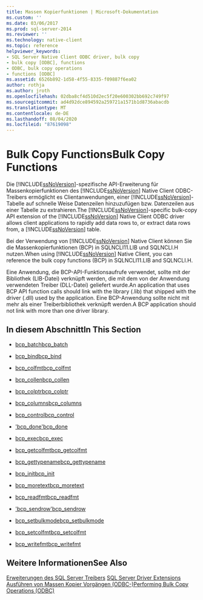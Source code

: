 ```yaml
---
title: Massen Kopierfunktionen | Microsoft-Dokumentation
ms.custom: ''
ms.date: 03/06/2017
ms.prod: sql-server-2014
ms.reviewer: ''
ms.technology: native-client
ms.topic: reference
helpviewer_keywords:
- SQL Server Native Client ODBC driver, bulk copy
- bulk copy [ODBC], functions
- ODBC, bulk copy operations
- functions [ODBC]
ms.assetid: 6526b892-1d58-4f55-8335-f09887f6ea02
author: rothja
ms.author: jroth
ms.openlocfilehash: 02dba8cf4d510d2ec5f20e600302bb692c749f97
ms.sourcegitcommit: ad4d92dce894592a259721a1571b1d8736abacdb
ms.translationtype: MT
ms.contentlocale: de-DE
ms.lasthandoff: 08/04/2020
ms.locfileid: "87619098"
---
```

# <a name="bulk-copy-functions"></a><span data-ttu-id="dc80f-102">Bulk Copy Functions</span><span class="sxs-lookup"><span data-stu-id="dc80f-102">Bulk Copy Functions</span></span>
  <span data-ttu-id="dc80f-103">Die [!INCLUDE[ssNoVersion](../../includes/ssnoversion-md.md)]-spezifische API-Erweiterung für Massenkopierfunktionen des [!INCLUDE[ssNoVersion](../../includes/ssnoversion-md.md)] Native Client ODBC-Treibers ermöglicht es Clientanwendungen, einer [!INCLUDE[ssNoVersion](../../includes/ssnoversion-md.md)]-Tabelle auf schnelle Weise Datenzeilen hinzuzufügen bzw. Datenzeilen aus einer Tabelle zu extrahieren.</span><span class="sxs-lookup"><span data-stu-id="dc80f-103">The [!INCLUDE[ssNoVersion](../../includes/ssnoversion-md.md)]-specific bulk-copy API extension of the [!INCLUDE[ssNoVersion](../../includes/ssnoversion-md.md)] Native Client ODBC driver allows client applications to rapidly add data rows to, or extract data rows from, a [!INCLUDE[ssNoVersion](../../includes/ssnoversion-md.md)] table.</span></span>  
  
 <span data-ttu-id="dc80f-104">Bei der Verwendung von [!INCLUDE[ssNoVersion](../../includes/ssnoversion-md.md)] Native Client können Sie die Massenkopierfunktionen (BCP) in SQLNCLI11.LIB und SQLNCLI.H nutzen.</span><span class="sxs-lookup"><span data-stu-id="dc80f-104">When using [!INCLUDE[ssNoVersion](../../includes/ssnoversion-md.md)] Native Client, you can reference the bulk copy functions (BCP) in SQLNCLI11.LIB and SQLNCLI.H.</span></span>  
  
 <span data-ttu-id="dc80f-105">Eine Anwendung, die BCP-API-Funktionsaufrufe verwendet, sollte mit der Bibliothek (LIB-Datei) verknüpft werden, die mit dem von der Anwendung verwendeten Treiber (DLL-Datei) geliefert wurde.</span><span class="sxs-lookup"><span data-stu-id="dc80f-105">An application that uses BCP API function calls should link with the library (.lib) that shipped with the driver (.dll) used by the application.</span></span> <span data-ttu-id="dc80f-106">Eine BCP-Anwendung sollte nicht mit mehr als einer Treiberbibliothek verknüpft werden.</span><span class="sxs-lookup"><span data-stu-id="dc80f-106">A BCP application should not link with more than one driver library.</span></span>  
  
## <a name="in-this-section"></a><span data-ttu-id="dc80f-107">In diesem Abschnitt</span><span class="sxs-lookup"><span data-stu-id="dc80f-107">In This Section</span></span>  
  
-   [<span data-ttu-id="dc80f-108">bcp_batch</span><span class="sxs-lookup"><span data-stu-id="dc80f-108">bcp_batch</span></span>](bcp-batch.md)  
  
-   [<span data-ttu-id="dc80f-109">bcp_bind</span><span class="sxs-lookup"><span data-stu-id="dc80f-109">bcp_bind</span></span>](bcp-bind.md)  
  
-   [<span data-ttu-id="dc80f-110">bcp_colfmt</span><span class="sxs-lookup"><span data-stu-id="dc80f-110">bcp_colfmt</span></span>](bcp-colfmt.md)  
  
-   [<span data-ttu-id="dc80f-111">bcp_collen</span><span class="sxs-lookup"><span data-stu-id="dc80f-111">bcp_collen</span></span>](bcp-collen.md)  
  
-   [<span data-ttu-id="dc80f-112">bcp_colptr</span><span class="sxs-lookup"><span data-stu-id="dc80f-112">bcp_colptr</span></span>](bcp-colptr.md)  
  
-   [<span data-ttu-id="dc80f-113">bcp_columns</span><span class="sxs-lookup"><span data-stu-id="dc80f-113">bcp_columns</span></span>](bcp-columns.md)  
  
-   [<span data-ttu-id="dc80f-114">bcp_control</span><span class="sxs-lookup"><span data-stu-id="dc80f-114">bcp_control</span></span>](bcp-control.md)  
  
-   [<span data-ttu-id="dc80f-115">'bcp_done'</span><span class="sxs-lookup"><span data-stu-id="dc80f-115">bcp_done</span></span>](bcp-done.md)  
  
-   [<span data-ttu-id="dc80f-116">bcp_exec</span><span class="sxs-lookup"><span data-stu-id="dc80f-116">bcp_exec</span></span>](bcp-exec.md)  
  
-   [<span data-ttu-id="dc80f-117">bcp_getcolfmt</span><span class="sxs-lookup"><span data-stu-id="dc80f-117">bcp_getcolfmt</span></span>](bcp-getcolfmt.md)  
  
-   [<span data-ttu-id="dc80f-118">bcp_gettypename</span><span class="sxs-lookup"><span data-stu-id="dc80f-118">bcp_gettypename</span></span>](bcp-gettypename.md)  
  
-   [<span data-ttu-id="dc80f-119">bcp_init</span><span class="sxs-lookup"><span data-stu-id="dc80f-119">bcp_init</span></span>](bcp-init.md)  
  
-   [<span data-ttu-id="dc80f-120">bcp_moretext</span><span class="sxs-lookup"><span data-stu-id="dc80f-120">bcp_moretext</span></span>](bcp-moretext.md)  
  
-   [<span data-ttu-id="dc80f-121">bcp_readfmt</span><span class="sxs-lookup"><span data-stu-id="dc80f-121">bcp_readfmt</span></span>](bcp-readfmt.md)  
  
-   [<span data-ttu-id="dc80f-122">'bcp_sendrow'</span><span class="sxs-lookup"><span data-stu-id="dc80f-122">bcp_sendrow</span></span>](bcp-sendrow.md)  
  
-   [<span data-ttu-id="dc80f-123">bcp_setbulkmode</span><span class="sxs-lookup"><span data-stu-id="dc80f-123">bcp_setbulkmode</span></span>](bcp-setbulkmode.md)  
  
-   [<span data-ttu-id="dc80f-124">bcp_setcolfmt</span><span class="sxs-lookup"><span data-stu-id="dc80f-124">bcp_setcolfmt</span></span>](bcp-setcolfmt.md)  
  
-   [<span data-ttu-id="dc80f-125">bcp_writefmt</span><span class="sxs-lookup"><span data-stu-id="dc80f-125">bcp_writefmt</span></span>](bcp-writefmt.md)  
  
## <a name="see-also"></a><span data-ttu-id="dc80f-126">Weitere Informationen</span><span class="sxs-lookup"><span data-stu-id="dc80f-126">See Also</span></span>  
 <span data-ttu-id="dc80f-127">[Erweiterungen des SQL Server Treibers](../../database-engine/dev-guide/sql-server-driver-extensions.md) </span><span class="sxs-lookup"><span data-stu-id="dc80f-127">[SQL Server Driver Extensions](../../database-engine/dev-guide/sql-server-driver-extensions.md) </span></span>  
 [<span data-ttu-id="dc80f-128">Ausführen von Massen Kopier Vorgängen &#40;ODBC-&#41;</span><span class="sxs-lookup"><span data-stu-id="dc80f-128">Performing Bulk Copy Operations &#40;ODBC&#41;</span></span>](../native-client-odbc-bulk-copy-operations/performing-bulk-copy-operations-odbc.md)  
  
  
